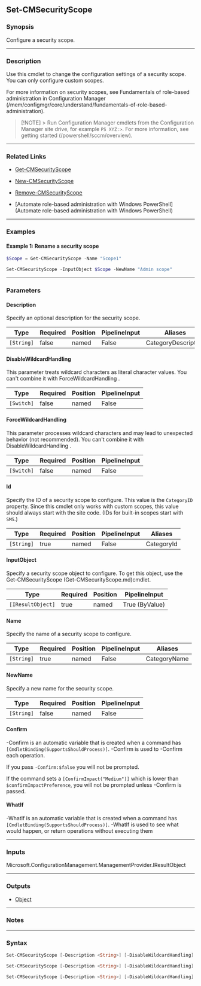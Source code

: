 Set-CMSecurityScope
-------------------




### Synopsis
Configure a security scope.



---


### Description

Use this cmdlet to change the configuration settings of a security scope. You can only configure custom scopes.



For more information on security scopes, see Fundamentals of role-based administration in Configuration Manager (/mem/configmgr/core/understand/fundamentals-of-role-based-administration).



> [!NOTE] > Run Configuration Manager cmdlets from the Configuration Manager site drive, for example `PS XYZ:>`. For more information, see getting started (/powershell/sccm/overview).



---


### Related Links
* [Get-CMSecurityScope](Get-CMSecurityScope)



* [New-CMSecurityScope](New-CMSecurityScope)



* [Remove-CMSecurityScope](Remove-CMSecurityScope)



* [Automate role-based administration with Windows PowerShell](Automate role-based administration with Windows PowerShell)





---


### Examples
#### Example 1: Rename a security scope
```PowerShell
$Scope = Get-CMSecurityScope -Name "Scope1"

Set-CMSecurityScope -InputObject $Scope -NewName "Admin scope"
```



---


### Parameters
#### **Description**

Specify an optional description for the security scope.






|Type      |Required|Position|PipelineInput|Aliases            |
|----------|--------|--------|-------------|-------------------|
|`[String]`|false   |named   |False        |CategoryDescription|



#### **DisableWildcardHandling**

This parameter treats wildcard characters as literal character values. You can't combine it with ForceWildcardHandling .






|Type      |Required|Position|PipelineInput|
|----------|--------|--------|-------------|
|`[Switch]`|false   |named   |False        |



#### **ForceWildcardHandling**

This parameter processes wildcard characters and may lead to unexpected behavior (not recommended). You can't combine it with DisableWildcardHandling .






|Type      |Required|Position|PipelineInput|
|----------|--------|--------|-------------|
|`[Switch]`|false   |named   |False        |



#### **Id**

Specify the ID of a security scope to configure. This value is the `CategoryID` property. Since this cmdlet only works with custom scopes, this value should always start with the site code. (IDs for built-in scopes start with `SMS`.)






|Type      |Required|Position|PipelineInput|Aliases   |
|----------|--------|--------|-------------|----------|
|`[String]`|true    |named   |False        |CategoryId|



#### **InputObject**

Specify a security scope object to configure. To get this object, use the Get-CMSecurityScope (Get-CMSecurityScope.md)cmdlet.






|Type             |Required|Position|PipelineInput |
|-----------------|--------|--------|--------------|
|`[IResultObject]`|true    |named   |True (ByValue)|



#### **Name**

Specify the name of a security scope to configure.






|Type      |Required|Position|PipelineInput|Aliases     |
|----------|--------|--------|-------------|------------|
|`[String]`|true    |named   |False        |CategoryName|



#### **NewName**

Specify a new name for the security scope.






|Type      |Required|Position|PipelineInput|
|----------|--------|--------|-------------|
|`[String]`|false   |named   |False        |



#### **Confirm**
-Confirm is an automatic variable that is created when a command has ```[CmdletBinding(SupportsShouldProcess)]```.
-Confirm is used to -Confirm each operation.

If you pass ```-Confirm:$false``` you will not be prompted.


If the command sets a ```[ConfirmImpact("Medium")]``` which is lower than ```$confirmImpactPreference```, you will not be prompted unless -Confirm is passed.

#### **WhatIf**
-WhatIf is an automatic variable that is created when a command has ```[CmdletBinding(SupportsShouldProcess)]```.
-WhatIf is used to see what would happen, or return operations without executing them


---


### Inputs
Microsoft.ConfigurationManagement.ManagementProvider.IResultObject





---


### Outputs
* [Object](https://learn.microsoft.com/en-us/dotnet/api/System.Object)






---


### Notes




---


### Syntax
```PowerShell
Set-CMSecurityScope [-Description <String>] [-DisableWildcardHandling] [-ForceWildcardHandling] -Id <String> [-NewName <String>] [-Confirm] [-WhatIf] [<CommonParameters>]
```
```PowerShell
Set-CMSecurityScope [-Description <String>] [-DisableWildcardHandling] [-ForceWildcardHandling] -InputObject <IResultObject> [-NewName <String>] [-Confirm] [-WhatIf] [<CommonParameters>]
```
```PowerShell
Set-CMSecurityScope [-Description <String>] [-DisableWildcardHandling] [-ForceWildcardHandling] -Name <String> [-NewName <String>] [-Confirm] [-WhatIf] [<CommonParameters>]
```
